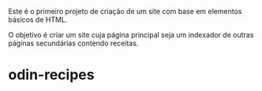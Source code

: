 Este é o primeiro projeto de criação de um site com base em elementos básicos de HTML.

O objetivo é criar um site cuja página principal seja um indexador de outras páginas secundárias contendo receitas.

# odin-recipes